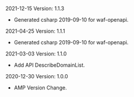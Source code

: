 2021-12-15 Version: 1.1.3
- Generated csharp 2019-09-10 for waf-openapi.

2021-04-25 Version: 1.1.1
- Generated csharp 2019-09-10 for waf-openapi.

2021-03-03 Version: 1.1.0
- Add API DescribeDomainList.

2020-12-30 Version: 1.0.0
- AMP Version Change.

